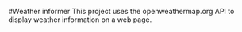 #Weather informer
This project uses the openweathermap.org API to display weather information on a web page.
